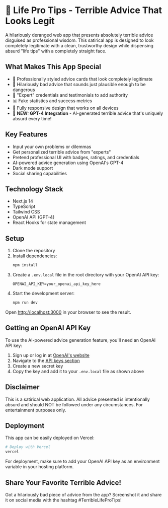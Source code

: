 # 🧠 Life Pro Tips - Terrible Advice That Looks Legit

A hilariously deranged web app that presents absolutely terrible advice disguised as professional wisdom. This satirical app is designed to look completely legitimate with a clean, trustworthy design while dispensing absurd "life tips" with a completely straight face.

## What Makes This App Special

- 💯 Professionally styled advice cards that look completely legitimate
- 🤯 Hilariously bad advice that sounds just plausible enough to be dangerous
- 🧪 "Expert" credentials and testimonials to add authority
- 📊 Fake statistics and success metrics
- 📱 Fully responsive design that works on all devices
- 🤖 **NEW: GPT-4 Integration** - AI-generated terrible advice that's uniquely absurd every time!

## Key Features

- Input your own problems or dilemmas
- Get personalized terrible advice from "experts"
- Pretend professional UI with badges, ratings, and credentials
- AI-powered advice generation using OpenAI's GPT-4
- Dark mode support
- Social sharing capabilities

## Technology Stack

- Next.js 14
- TypeScript
- Tailwind CSS
- OpenAI API (GPT-4)
- React Hooks for state management

## Setup

1. Clone the repository
2. Install dependencies:
   ```bash
   npm install
   ```
3. Create a `.env.local` file in the root directory with your OpenAI API key:
   ```
   OPENAI_API_KEY=your_openai_api_key_here
   ```
4. Start the development server:
   ```bash
   npm run dev
   ```

Open [http://localhost:3000](http://localhost:3000) in your browser to see the result.

## Getting an OpenAI API Key

To use the AI-powered advice generation feature, you'll need an OpenAI API key:

1. Sign up or log in at [OpenAI's website](https://openai.com)
2. Navigate to the [API keys section](https://platform.openai.com/api-keys)
3. Create a new secret key
4. Copy the key and add it to your `.env.local` file as shown above

## Disclaimer

This is a satirical web application. All advice presented is intentionally absurd and should NOT be followed under any circumstances. For entertainment purposes only.

## Deployment

This app can be easily deployed on Vercel:

```bash
# Deploy with Vercel
vercel
```

For deployment, make sure to add your OpenAI API key as an environment variable in your hosting platform.

## Share Your Favorite Terrible Advice!

Got a hilariously bad piece of advice from the app? Screenshot it and share it on social media with the hashtag #TerribleLifeProTips!
